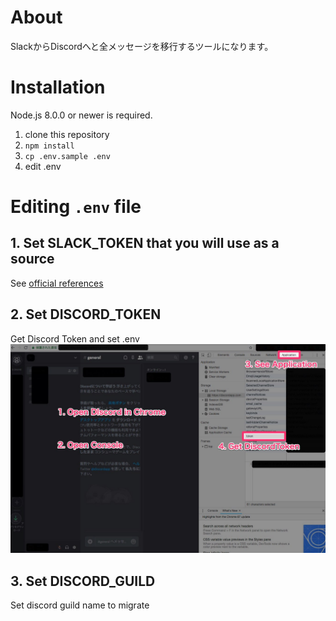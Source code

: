 # About

SlackからDiscordへと全メッセージを移行するツールになります。

# Installation

Node.js 8.0.0 or newer is required.

1. clone this repository
1. `npm install`
1. `cp .env.sample .env`
1. edit .env

# Editing `.env` file

## 1. Set SLACK_TOKEN that you will use as a source

See [official references](https://api.slack.com/custom-integrations/legacy-tokens)

## 2. Set DISCORD_TOKEN

Get Discord Token and set .env
![img](https://github.com/ryosebach/s2d-migrator/blob/doc/img/getDiscordToken.jpg?raw=true)

## 3. Set DISCORD_GUILD

Set discord guild name to migrate
